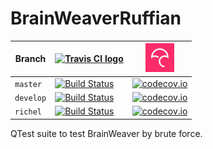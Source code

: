 # BrainWeaverRuffian

Branch|[![Travis CI logo]([pics/TravisCI.png)](https://travis-ci.org)|[![Codecov logo](pics/Codecov.png)](https://www.codecov.io)
---|---|---
`master`|[![Build Status](https://travis-ci.org/richelbilderbeek/BrainWeaverRuffian.svg?branch=master)](https://travis-ci.org/richelbilderbeek/BrainWeaverRuffian) | [![codecov.io](https://codecov.io/github/richelbilderbeek/BrainWeaverRuffian/coverage.svg?branch=master)](https://codecov.io/github/richelbilderbeek/BrainWeaverRuffian?branch=master)
`develop`|[![Build Status](https://travis-ci.org/richelbilderbeek/BrainWeaverRuffian.svg?branch=develop)](https://travis-ci.org/richelbilderbeek/BrainWeaverRuffian) | [![codecov.io](https://codecov.io/github/richelbilderbeek/BrainWeaverRuffian/coverage.svg?branch=develop)](https://codecov.io/github/richelbilderbeek/BrainWeaverRuffian?branch=develop)
`richel`|[![Build Status](https://travis-ci.org/richelbilderbeek/BrainWeaverRuffian.svg?branch=richel)](https://travis-ci.org/richelbilderbeek/BrainWeaverRuffian) | [![codecov.io](https://codecov.io/github/richelbilderbeek/BrainWeaverRuffian/coverage.svg?branch=richel)](https://codecov.io/github/richelbilderbeek/BrainWeaverRuffian?branch=richel)

QTest suite to test BrainWeaver by brute force.
